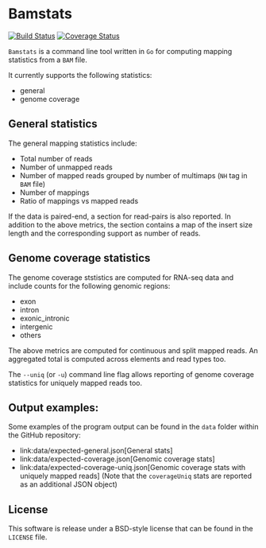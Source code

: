 # Bamstats

[![Build Status](https://travis-ci.org/guigolab/bamstats.svg?branch=master)](https://travis-ci.org/guigolab/bamstats)
[![Coverage Status](https://coveralls.io/repos/github/guigolab/bamstats/badge.svg?branch=master)](https://coveralls.io/github/guigolab/bamstats)

`Bamstats` is a command line tool written in `Go` for computing mapping statistics from a `BAM` file.

It currently supports the following statistics:

- general
- genome coverage

## General statistics

The general mapping statistics include:

- Total number of reads
- Number of unmapped reads
- Number of mapped reads grouped by number of multimaps (`NH` tag in `BAM` file)
- Number of mappings
- Ratio of mappings vs mapped reads

If the data is paired-end, a section for read-pairs is also reported. In addition to the above metrics, the section contains a map of the insert size length and the corresponding support as number of reads.

## Genome coverage statistics

The genome coverage ststistics are computed for RNA-seq data and include counts for the following genomic regions:

- exon
- intron
- exonic_intronic
- intergenic
- others

The above metrics are computed for continuous and split mapped reads. An aggregated total is computed across elements and read types too.

The `--uniq` (or `-u`) command line flag allows reporting of genome coverage statistics for uniquely mapped reads too.

## Output examples:

Some examples of the program output can be found in the `data` folder within the GitHub repository:

- link:data/expected-general.json[General stats]
- link:data/expected-coverage.json[Genomic coverage stats]
- link:data/expected-coverage-uniq.json[Genomic coverage stats with uniquely mapped reads] (Note that the `coverageUniq` stats are reported as an additional JSON object)

## License

This software is release under a BSD-style license that can be found in the `LICENSE` file.
